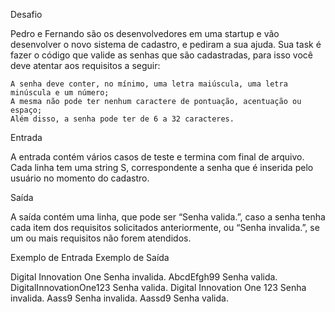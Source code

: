 Desafio

Pedro e Fernando são os desenvolvedores em uma startup e vão desenvolver o novo sistema de cadastro, e pediram a sua ajuda. Sua task é fazer o código que valide as senhas que são cadastradas, para isso você deve atentar aos requisitos a seguir:

    A senha deve conter, no mínimo, uma letra maiúscula, uma letra minúscula e um número;
    A mesma não pode ter nenhum caractere de pontuação, acentuação ou espaço;
    Além disso, a senha pode ter de 6 a 32 caracteres.

Entrada

A entrada contém vários casos de teste e termina com final de arquivo. Cada linha tem uma string S, correspondente a senha que é inserida pelo usuário no momento do cadastro.

Saída

A saída contém uma linha, que pode ser “Senha valida.”, caso a senha tenha cada item dos requisitos solicitados anteriormente, ou “Senha invalida.”, se um ou mais requisitos não forem atendidos.
 
Exemplo de Entrada 	        Exemplo de Saída

Digital Innovation One      Senha invalida.
AbcdEfgh99                  Senha valida.
DigitalInnovationOne123     Senha valida.
Digital Innovation One 123  Senha invalida.
Aass9                       Senha invalida.
Aassd9                      Senha valida.
